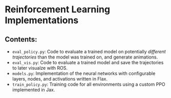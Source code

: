 # Reinforcement Learning Implementations

## Contents:
- `eval_policy.py`: Code to evaluate a trained model on potentially *different trajectories* than the model was trained on, and generate animations. 
- `eval_vis.py`: Code to evaluate a trained model and save the trajectories to later visualze with ROS. 
- `models.py`: Implementation of the neural networks with configurable layers, nodes, and activations written in Flax. 
- `train_policy.py`: Training code for all environments using a custom PPO implemented in Jax. 
